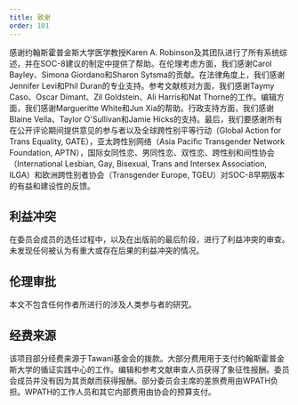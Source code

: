 ```yaml
---
title: 致谢
order: 101
---
```


感谢约翰斯霍普金斯大学医学教授Karen A. Robinson及其团队进行了所有系统综述，并在SOC-8建议的制定中提供了帮助。在伦理考虑方面，我们感谢Carol Bayley、Simona Giordano和Sharon Sytsma的贡献。在法律角度上，我们感谢Jennifer Levi和Phil Duran的专业支持。参考文献核对方面，我们感谢Taymy Caso、Oscar Dimant、Zil Goldstein、Ali Harris和Nat Thorne的工作。编辑方面，我们感谢Margueritte White和Jun Xia的帮助。行政支持方面，我们感谢Blaine Vella、Taylor O'Sullivan和Jamie Hicks的支持。最后，我们要感谢所有在公开评论期间提供意见的参与者以及全球跨性别平等行动（Global Action for Trans Equality, GATE），亚太跨性别网络（Asia Pacific Transgender Network Foundation, APTN），国际女同性恋、男同性恋、双性恋、跨性别和间性协会（International Lesbian, Gay, Bisexual, Trans and Intersex Association, ILGA）和欧洲跨性别者协会（Transgender Europe, TGEU）对SOC-8早期版本的有益和建设性的反馈。

## 利益冲突

在委员会成员的选任过程中，以及在出版前的最后阶段，进行了利益冲突的审查。未发现任何被认为有重大或存在后果的利益冲突的情况。

## 伦理审批

本文不包含任何作者所进行的涉及人类参与者的研究。

## 经费来源

该项目部分经费来源于Tawani基金会的拨款。大部分费用用于支付约翰斯霍普金斯大学的循证实践中心的工作。编辑和参考文献审查人员获得了象征性报酬。委员会成员并没有因为其贡献而获得报酬。部分委员会主席的差旅费用由WPATH负担。WPATH的工作人员和其它内部费用由协会的预算支付。
